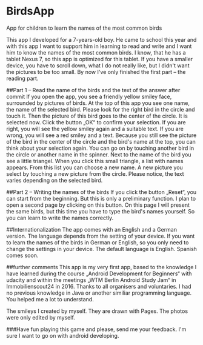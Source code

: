 # BirdsApp
App for children to learn the names of the most common birds

This app I developed for a 7-years-old boy. He came to school this year and with this app I want to support him in learning to read and write and I want him to know the names of the most common birds. I know, that he has a tablet Nexus 7, so this app is optimized for this tablet. If you have a smaller device, you have to scroll down, what I do not really like, but I didn't want the pictures to be too small.
By now I've only finished the first part – the reading part.

##Part 1 – Read the name of the birds and the text of the answer after commit
If you open the app, you see a friendly yellow smiley face, surrounded by pictures of birds. At the top of this app you see one name, the name of the selected bird. 
Please look for the right bird in the circle and touch it. Then the picture of this bird goes to the center of the circle. It is selected now. Click the button „OK“ to confirm your selection. If you are right, you will see the yellow smiley again and a suitable text. If you are wrong, you will see a red smiley and a text. Because you still see the picture of the bird in the center of the circle and the bird's name at the top, you can think about your selection again.
You can go on by touching another bird in the circle or another name in the spinner. 
Next to the name of the bird you see a little triangel. When you click this small triangle, a list with names appears. From this list you can choose a new name. A new picture you select by touching a new picture from the circle.
Please notice, the text varies depending on the selected bird.

##Part 2 – Writing the names of the birds
If you click the button „Reset“, you can start from the beginning. But this is only a preliminary function. I  plan to open a second page by clicking on this button. On this page I will present the same birds, but this time you have to type the bird's names yourself. So you can learn to write the names correctly.

##Internationalization
The app comes with an English and a German version. The language depends from the setting of your device. 
If you want to learn the names of the birds in German or English, so you only need to change the settings in your device. The default language is English. Spanish comes soon.

##further comments
This app is my very first app, based to the knowledge I have learned during the course „Android Development for Beginners“ with udacity and within the meetings „WTM Berlin Android Study Jam“ in Immobilienscout24 in 2016. Thanks to all organisers and voluntaries. I had no previous knowledge in Java or another similiar programming language. You helped me a lot to understand.

The smileys I created by myself. They are drawn with Pages. The photos were only edited by myself.

###Have fun playing this game and please, send me your feedback. I'm sure I want to go on with android developing.
